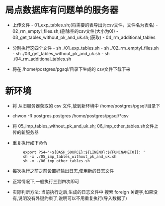 # 局点数据库有问题单的服务器
* 上传文件 
		- 01_exp_tables.sh;(将需要的表导出为csv文件，文件名为表名)
		- 02_rm_emptyl_files.sh;(删除空的csv文件(大小为0))
		- 03_get_tables_without_pk_and_uk.sh;(获取)
		- 04_rm_additional_tables
* 分别执行这四个文件
		- sh ./01_exp_tables.sh
		- sh ./02_rm_emptyl_files.sh
		- sh ./03_get_tables_without_pk_and_uk.sh
		- sh ./04_rm_additional_tables.sh
		
* 将在 /home/postgres/pgsql/目录下生成的 csv文件下载下来
	

# 新环境
* 将 从旧服务器获取的 csv 文件,放到新环境中 /home/postgres/pgsql/目录下
	
* chwon -R postgres.postgres /home/postgres/pgsql/*csv
	
* 将 05_imp_tables_without_pk_and_uk.sh; 06_imp_other_tables.sh文件上传的新服务器
	
* 重复执行如下命令
```
		export PS4='+${BASH_SOURCE}:${LINENO}:${FUNCNAME[0]}: '
		sh -x ./05_imp_tables_without_pk_and_uk.sh 
		sh -x ./06_imp_other_tables.sh 
```
* 每次执行之前之前设置好输出日志,使用新的日志文件
	
* 正常情况下,一般执行三到四次即可
* 实际判断方法:
  当前执行之后,生成的日志文件中 搜索 foreign 关键字,如果没有,说明没有外键约束了,说明可以不用重复执行(导入数据了)

	